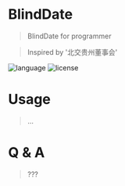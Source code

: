# BlindDate
> BlindDate for programmer

> Inspired by '北交贵州董事会'

![language](https://img.shields.io/badge/language-python3.x-green.svg) 
![license](https://img.shields.io/badge/LICENSE-MIT-brightgreen.svg)

# Usage
> ...

# Q & A
> ???
